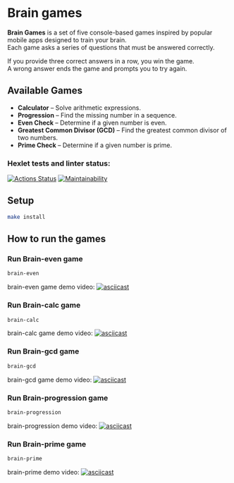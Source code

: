 # Brain games

**Brain Games** is a set of five console-based games inspired by popular mobile apps designed to train your brain.  
Each game asks a series of questions that must be answered correctly.  

If you provide three correct answers in a row, you win the game.  
A wrong answer ends the game and prompts you to try again.  

## Available Games

- **Calculator** – Solve arithmetic expressions.  
- **Progression** – Find the missing number in a sequence.  
- **Even Check** – Determine if a given number is even.  
- **Greatest Common Divisor (GCD)** – Find the greatest common divisor of two numbers.  
- **Prime Check** – Determine if a given number is prime.  

### Hexlet tests and linter status:

[![Actions Status](https://github.com/albezver/qa-auto-engineer-javascript-project-44/actions/workflows/hexlet-check.yml/badge.svg)](https://github.com/albezver/qa-auto-engineer-javascript-project-44/actions)
[![Maintainability](https://api.codeclimate.com/v1/badges/9cbae219707e15726ad5/maintainability)](https://codeclimate.com/github/albezver/qa-auto-engineer-javascript-project-44/maintainability)

## Setup
```bash
make install
```

## How to run the games

### Run Brain-even game

```bash
brain-even
```

brain-even game demo video:
[![asciicast](https://asciinema.org/a/E9uBHKY9gcgvImq99DLlGRPcy.svg)](https://asciinema.org/a/E9uBHKY9gcgvImq99DLlGRPcy)

### Run Brain-calc game

```bash
brain-calc
```

brain-calc game demo video:
[![asciicast](https://asciinema.org/a/ryQ7KpqWzr1zFgFR7qdOuSPgF.svg)](https://asciinema.org/a/ryQ7KpqWzr1zFgFR7qdOuSPgF)

### Run Brain-gcd game

```bash
brain-gcd
```

brain-gcd game demo video:
[![asciicast](https://asciinema.org/a/fU4O6ncEFW9G54rsoXNFlabdB.svg)](https://asciinema.org/a/fU4O6ncEFW9G54rsoXNFlabdB)

### Run Brain-progression game

```bash
brain-progression
```

brain-progression demo video:
[![asciicast](https://asciinema.org/a/RyTa82uJAAfnHbJpClZvnCO3n.svg)](https://asciinema.org/a/RyTa82uJAAfnHbJpClZvnCO3n)

### Run Brain-prime game

```bash
brain-prime
```

brain-prime demo video:
[![asciicast](https://asciinema.org/a/Bn9clwVB7SkYDNVlqSR1j4WeP.svg)](https://asciinema.org/a/Bn9clwVB7SkYDNVlqSR1j4WeP)

